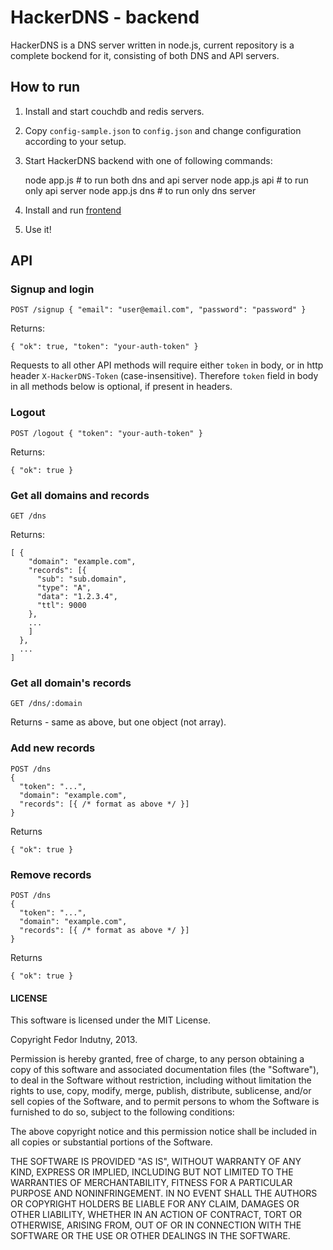 # HackerDNS - backend

HackerDNS is a DNS server written in node.js, current repository is a complete
bockend for it, consisting of both DNS and API servers.

## How to run

1. Install and start couchdb and redis servers.
2. Copy `config-sample.json` to `config.json` and change configuration
   according to your setup.
3. Start HackerDNS backend with one of following commands:

    node app.js  # to run both dns and api server
    node app.js api  # to run only api server
    node app.js dns  # to run only dns server

4. Install and run [frontend][0]
5. Use it!

## API

### Signup and login

    POST /signup { "email": "user@email.com", "password": "password" }

Returns:

    { "ok": true, "token": "your-auth-token" }

Requests to all other API methods will require either `token` in body, or in
http header `X-HackerDNS-Token` (case-insensitive). Therefore `token` field in
body in all methods below is optional, if present in headers.

### Logout

    POST /logout { "token": "your-auth-token" }

Returns:

    { "ok": true }

### Get all domains and records

    GET /dns

Returns:

    [ {
        "domain": "example.com",
        "records": [{
          "sub": "sub.domain",
          "type": "A",
          "data": "1.2.3.4",
          "ttl": 9000
        },
        ...
        ]
      },
      ...
    ]

### Get all domain's records

    GET /dns/:domain

Returns - same as above, but one object (not array).


### Add new records

    POST /dns
    {
      "token": "...",
      "domain": "example.com",
      "records": [{ /* format as above */ }]
    }

Returns

    { "ok": true }

### Remove records

    POST /dns
    {
      "token": "...",
      "domain": "example.com",
      "records": [{ /* format as above */ }]
    }

Returns

    { "ok": true }


#### LICENSE

This software is licensed under the MIT License.

Copyright Fedor Indutny, 2013.

Permission is hereby granted, free of charge, to any person obtaining a
copy of this software and associated documentation files (the
"Software"), to deal in the Software without restriction, including
without limitation the rights to use, copy, modify, merge, publish,
distribute, sublicense, and/or sell copies of the Software, and to permit
persons to whom the Software is furnished to do so, subject to the
following conditions:

The above copyright notice and this permission notice shall be included
in all copies or substantial portions of the Software.

THE SOFTWARE IS PROVIDED "AS IS", WITHOUT WARRANTY OF ANY KIND, EXPRESS
OR IMPLIED, INCLUDING BUT NOT LIMITED TO THE WARRANTIES OF
MERCHANTABILITY, FITNESS FOR A PARTICULAR PURPOSE AND NONINFRINGEMENT. IN
NO EVENT SHALL THE AUTHORS OR COPYRIGHT HOLDERS BE LIABLE FOR ANY CLAIM,
DAMAGES OR OTHER LIABILITY, WHETHER IN AN ACTION OF CONTRACT, TORT OR
OTHERWISE, ARISING FROM, OUT OF OR IN CONNECTION WITH THE SOFTWARE OR THE
USE OR OTHER DEALINGS IN THE SOFTWARE.

[0]: https://github.com/indutny/hackerdns.frontend
